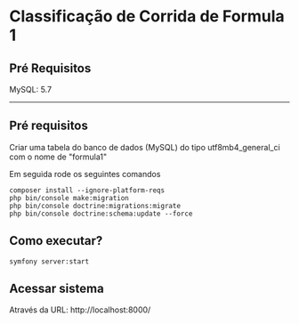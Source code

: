 # Classificação de Corrida de Formula 1

## Pré Requisitos
MySQL: 5.7

---

## Pré requisitos

Criar uma tabela do banco de dados (MySQL) do tipo utf8mb4_general_ci com o nome de "formula1"

Em seguida rode os seguintes comandos

```properties
composer install --ignore-platform-reqs
php bin/console make:migration
php bin/console doctrine:migrations:migrate
php bin/console doctrine:schema:update --force
```


## Como executar?

```properties
symfony server:start
```

## Acessar sistema

Através da URL: http://localhost:8000/